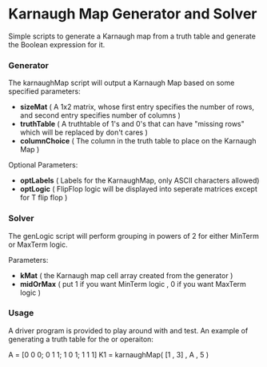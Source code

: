 # Karnaugh Map Generator and Solver
Simple scripts to generate a Karnaugh map from a truth table and generate the Boolean expression for it.

### Generator
The karnaughMap script will output a Karnaugh Map based on some specified parameters:
- **sizeMat**  ( A 1x2 matrix, whose first entry specifies the number of rows, and second entry specifies number of columns )
- **truthTable** ( A truthtable of 1's and 0's that can have "missing rows" which will be replaced by don't cares )
- **columnChoice** ( The column in the truth table to place on the Karnaugh Map )

Optional Parameters:
- **optLabels**  ( Labels for the KarnaughMap, only ASCII characters allowed)
- **optLogic** ( FlipFlop logic will be displayed into seperate matrices except for T flip flop )

### Solver
The genLogic script will perform grouping in powers of 2 for either MinTerm or MaxTerm logic.

Parameters:
- **kMat**  ( the Karnaugh map cell array created from the generator )
- **midOrMax** ( put 1 if you want MinTerm logic , 0 if you want MaxTerm logic )

### Usage 
A driver program is provided to play around with and test.
An example of generating a truth table for the or operaiton:

A = [0 0 0; 0 1 1; 1 0 1; 1 1 1]
K1 = karnaughMap( [1 , 3] , A , 5 )

